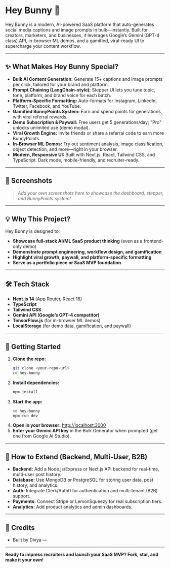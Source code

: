 # Hey Bunny 🐰

Hey Bunny is a modern, AI-powered SaaS platform that auto-generates social media captions and image prompts in bulk—instantly. Built for creators, marketers, and businesses, it leverages Google’s Gemini (GPT-4 class) API, in-browser ML demos, and a gamified, viral-ready UI to supercharge your content workflow.

---

## ✨ What Makes Hey Bunny Special?

- **Bulk AI Content Generation:** Generate 15+ captions and image prompts per click, tailored for your brand and platform.
- **Prompt Chaining (LangChain-style):** Stepper UI lets you tune topic, tone, platform, and brand voice for each batch.
- **Platform-Specific Formatting:** Auto-formats for Instagram, LinkedIn, Twitter, Facebook, and YouTube.
- **Gamified BunnyPoints System:** Earn and spend points for generations, with viral referral rewards.
- **Demo Subscription & Paywall:** Free users get 5 generations/day; "Pro" unlocks unlimited use (demo modal).
- **Viral Growth Engine:** Invite friends or share a referral code to earn more BunnyPoints.
- **In-Browser ML Demos:** Try out sentiment analysis, image classification, object detection, and more—right in your browser.
- **Modern, Responsive UI:** Built with Next.js, React, Tailwind CSS, and TypeScript. Dark mode, mobile-friendly, and recruiter-ready.

---

## 📸 Screenshots

> _Add your own screenshots here to showcase the dashboard, stepper, and BunnyPoints system!_

---

## 💡 Why This Project?

Hey Bunny is designed to:
- **Showcase full-stack AI/ML SaaS product thinking** (even as a frontend-only demo)
- **Demonstrate prompt engineering, workflow design, and gamification**
- **Highlight viral growth, paywall, and platform-specific formatting**
- **Serve as a portfolio piece or SaaS MVP foundation**

---

## 🛠️ Tech Stack

- **Next.js 14** (App Router, React 18)
- **TypeScript**
- **Tailwind CSS**
- **Gemini API (Google’s GPT-4 competitor)**
- **TensorFlow.js** (for in-browser ML demos)
- **LocalStorage** (for demo data, gamification, and paywall)

---

## 🚀 Getting Started

1. **Clone the repo:**
   ```sh
   git clone <your-repo-url>
   cd hey-bunny
   ```
2. **Install dependencies:**
   ```sh
   npm install
   ```
3. **Start the app:**
   ```sh
   cd hey-bunny
   npm run dev
   ```
4. **Open in your browser:**
   [http://localhost:3000](http://localhost:3000)
5. **Enter your Gemini API key** in the Bulk Generator when prompted (get one from Google AI Studio).

---

## 🔌 How to Extend (Backend, Multi-User, B2B)

- **Backend:** Add a Node.js/Express or Next.js API backend for real-time, multi-user post history.
- **Database:** Use MongoDB or PostgreSQL for storing user data, post history, and analytics.
- **Auth:** Integrate Clerk/Auth0 for authentication and multi-tenant (B2B) support.
- **Payments:** Connect Stripe or LemonSqueezy for real subscription tiers.
- **Analytics:** Add product analytics and admin dashboards.

---

## 🙌 Credits

- Built by Divya — 
---

**Ready to impress recruiters and launch your SaaS MVP? Fork, star, and make it your own!**
